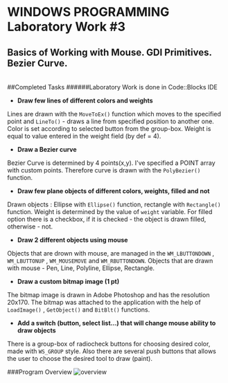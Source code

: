 WINDOWS PROGRAMMING Laboratory Work #3
======================================

Basics of Working with Mouse. GDI Primitives. Bezier Curve.
-----------------------------------------------------------
<br>
##Completed Tasks
######Laboratory Work is done in Code::Blocks IDE

  - **Draw few lines of different colors and weights**

Lines are drawn with the `MoveToEx()` function which moves to the specified point and `LineTo()` - draws a line from specified position to another one. Color is set according to selected button from the group-box. Weight is equal to value entered in the weight field (by def = 4).

  - **Draw a Bezier curve**

Bezier Curve is determined by 4 points(x,y). I've specified a POINT array with custom points. Therefore curve is drawn with the `PolyBezier()` function.

  - **Draw few plane objects of different colors, weights, filled and not**

Drawn objects : Ellipse with `Ellipse()` function, rectangle with `Rectangle()` function. Weight is determined by the value of `weight` variable. For filled option there is a checkbox, if it is checked - the object is drawn filled, otherwise - not.

  - **Draw 2 different objects using mouse**

Objects that are drown with mouse, are managed in the `WM_LBUTTONDOWN` , `WM_LBUTTONUP` , `WM_MOUSEMOVE` and `WM_RBUTTONDOWN`. Objects that are drawn with mouse - Pen, Line, Polyline, Ellipse, Rectangle.

  - **Draw a custom bitmap image (1 pt)**

The bitmap image is drawn in Adobe Photoshop and has the resolution 20x170. The bitmap was attached to the application with the help of `LoadImage()` , `GetObject()` and `BitBlt()` functions.

  - **Add a switch (button, select list...) that will change mouse ability to draw objects**

There is a group-box of radiocheck buttons for choosing desired color, made with `WS_GROUP` style.
Also there are several push buttons that allows the user to choose the desired tool to draw (paint).

###Program Overview
![overview](https://raw.githubusercontent.com/Dimmm/WP/master/WP_LAB_3/work.gif)
